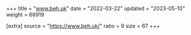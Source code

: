 +++
title = "www.beh.uk"
date = "2022-03-22"
updated = "2023-05-10"
weight = 68919

[extra]
source = "https://www.beh.uk/"
ratio = 9
size = 67
+++
